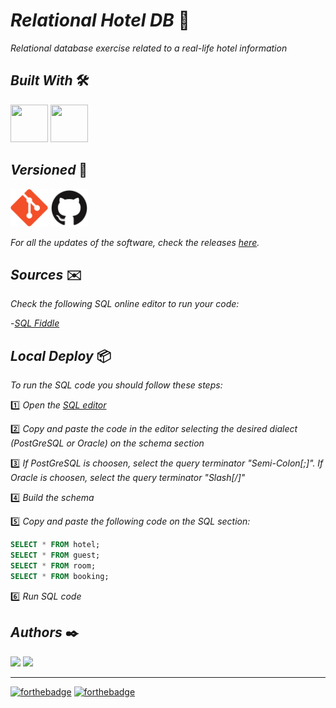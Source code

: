 # ***Relational Hotel DB*** 🔧

*Relational database exercise related to a real-life hotel information*

## ***Built With*** 🛠️

<p align="left">
    <a href="https://www.postgresql.org/" target="_blank"> <img src="https://upload.wikimedia.org/wikipedia/commons/thumb/2/29/Postgresql_elephant.svg/1200px-Postgresql_elephant.svg.png" height="60" width = "60"></a>
    <a href="https://www.oracle.com/co/index.html" target="_blank"> <img src="https://cdn-www.infobip.com/wp-content/uploads/2020/10/14135942/oracle-logo.png" height="60" width = "60"></a>
</p>

## ***Versioned*** 📌

<p align="left">
     <a href="https://git-scm.com/" target="_blank"> <img src="https://raw.githubusercontent.com/devicons/devicon/2ae2a900d2f041da66e950e4d48052658d850630/icons/git/git-original.svg" height="60" width = "60"></a>
    <a href="https://github.com/" target="_blank"> <img src="https://raw.githubusercontent.com/devicons/devicon/2ae2a900d2f041da66e950e4d48052658d850630/icons/github/github-original.svg" height="60" width = "60"></a>
</p>

*For all the updates of the software, check the releases [here](https://github.com/danielaolartebo/MSI-hotel-rdb/tags).*

## ***Sources*** ✉️

*Check the following SQL online editor to run your code:*

-*[SQL Fiddle](http://sqlfiddle.com/#!7/9eecb7)*

## ***Local Deploy*** 📦

*To run the SQL code you should follow these steps:*

1️⃣ *Open the [SQL editor](http://sqlfiddle.com/#!7/9eecb7)*

2️⃣ *Copy and paste the code in the editor selecting the desired dialect (PostGreSQL or Oracle) on the schema section* 

3️⃣ *If PostGreSQL is choosen, select the query terminator "Semi-Colon[;]". If Oracle is choosen, select the query terminator "Slash[/]"*

4️⃣ *Build the schema*

5️⃣ *Copy and paste the following code on the SQL section:*

```sql
SELECT * FROM hotel;
SELECT * FROM guest;
SELECT * FROM room;
SELECT * FROM booking;
```
6️⃣ *Run SQL code*

## ***Authors*** ✒️

<p align="left">
  <a href="https://github.com/cuatrosr" target="_blank"> <img src="https://images.weserv.nl/?url=avatars.githubusercontent.com/u/70908378?v=4&h=60&w=60&fit=cover&mask=circle"></a>
  <a href="https://github.com/danielaolartebo" target="_blank"> <img src="https://images.weserv.nl/?url=avatars.githubusercontent.com/u/53228651?v=4&h=60&w=60&fit=cover&mask=circle"></a>
</p>

---

[![forthebadge](https://forthebadge.com/images/badges/built-with-love.svg)](https://forthebadge.com)
[![forthebadge](https://forthebadge.com/images/badges/for-you.svg)](https://forthebadge.com)
